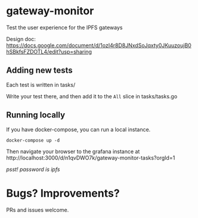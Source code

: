 # gateway-monitor

Test the user experience for the IPFS gateways

Design doc: https://docs.google.com/document/d/1ozI4r8D8JNxdSoJqxty0JKuuzoujB0hSBkfsFZDOTL4/edit?usp=sharing


## Adding new tests

Each test is written in tasks/

Write your test there, and then add it to the `All` slice in tasks/tasks.go


## Running locally

If you have docker-compose, you can run a local instance.

```
docker-compose up -d
```

Then navigate your browser to the grafana instance at http://localhost:3000/d/n1qvDWO7k/gateway-monitor-tasks?orgId=1

*psst! password is ipfs*



# Bugs? Improvements?

PRs and issues welcome.

